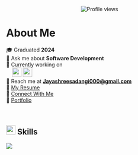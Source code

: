 <p align="center">
  <img src="https://komarev.com/ghpvc/?username=jayshreee10&label=Profile%20views&color=0e75b6&style=flat" alt="Profile views" />
</p>  

# **About Me**  

🎓 Graduated **2024**  
💬 Ask me about **Software Development**  
🌱 Currently working on  
&nbsp;&nbsp;&nbsp;&nbsp;<img src="https://skillicons.dev/icons?i=nextjs" height="25"/> <img src="https://skillicons.dev/icons?i=nestjs" height="25"/>  
📩 Reach me at **Jayashreesadangi000@gmail.com**  
📄 [My Resume](https://drive.google.com/file/d/1mcCokxACjPUXJKhVfAnQW__m4HQRcBso/view?usp=sharing)  
🤝 [Connect With Me](https://connect.jayshree.tech/)  
🫶 [Portfolio](https://www.jayshree.tech/)  

<br/>

## <img src="https://media2.giphy.com/media/QssGEmpkyEOhBCb7e1/giphy.gif" width="25"> **Skills**  

<p align="start">
  <img src="https://skillicons.dev/icons?i=js,java,react,nextjs,tailwind,nodejs,express,nestjs,mysql,mongodb,git,docker,linux" />
</p>
